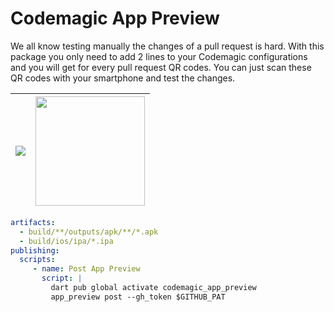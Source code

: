 # Codemagic App Preview
We all know testing manually the changes of a pull request is hard. With this package you only need to add 2 lines to your Codemagic configurations and you will get for every pull request QR codes. You can just scan these QR codes with your smartphone and test the changes.

| <img src="https://user-images.githubusercontent.com/24459435/172502560-4948c727-af65-4e46-bb8f-9c8857f7a646.png" /> | <img src="https://user-images.githubusercontent.com/24459435/172503726-38b1ed63-0c93-4edc-8e5f-19a299cd93ad.gif" width=175 /> |
| - | - |

```yaml
artifacts:
  - build/**/outputs/apk/**/*.apk
  - build/ios/ipa/*.ipa
publishing:
  scripts:
     - name: Post App Preview
       script: |
         dart pub global activate codemagic_app_preview
         app_preview post --gh_token $GITHUB_PAT
```
